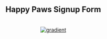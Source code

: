 <h2 align="center">Happy Paws Signup Form</h2>
</br>

<div align="center">
<a href="https://github.com/SidneyTeodoroJr" target="_blank">
<img src="rapid_msg.png" alt="gradient">
</a>
</div>
</br>
</br>
